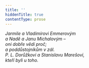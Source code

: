 ```yaml
---
title: ''
hiddenTitle: true
contentType: prose
---
```


_Jarmile a Vladimírovi Emmerovým  
a Nadě a Janu Michalovým –  
oni dobře vědí proč;  
a poddůstojníkům v zál.  
P. L. Dorůžkovi a Stanislavu Marešovi,  
kteří byli u toho._
